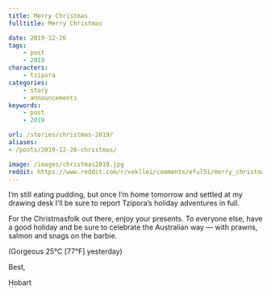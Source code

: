 ```yaml
---
title: Merry Christmas
fulltitle: Merry Christmas

date: 2019-12-26
tags:
    - post
    - 2019
characters:
    - tzipora
categories:
    - story
    - announcements
keywords:
    - post
    - 2019

url: /stories/christmas-2019/
aliases:
- /posts/2019-12-26-christmas/

image: /images/christmas2019.jpg
reddit: https://www.reddit.com/r/vekllei/comments/eful5i/merry_christmas/
---
```

I’m still eating pudding, but once I’m home tomorrow and settled at my drawing desk I’ll be sure to report Tzipora’s holiday adventures in full.

For the Christmasfolk out there, enjoy your presents. To everyone else, have a good holiday and be sure to celebrate the Australian way — with prawns, salmon and snags on the barbie.

(Gorgeous 25°C [77°F] yesterday)

Best,

Hobart

